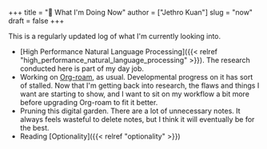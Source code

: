+++
title = "🌿 What I'm Doing Now"
author = ["Jethro Kuan"]
slug = "now"
draft = false
+++

This is a regularly updated log of what I'm currently looking into.

- [High Performance Natural Language Processing]({{< relref "high_performance_natural_language_processing" >}}). The research conducted here is
  part of my day job.
- Working on [Org-roam](https://www.orgroam.com/), as usual. Developmental progress on it has sort of
  stalled. Now that I'm getting back into research, the flaws and things I want
  are starting to show, and I want to sit on my workflow a bit more before
  upgrading Org-roam to fit it better.
- Pruning this digital garden. There are a lot of unnecessary notes. It always
  feels wasteful to delete notes, but I think it will eventually be for the
  best.
- Reading [Optionality]({{< relref "optionality" >}})
